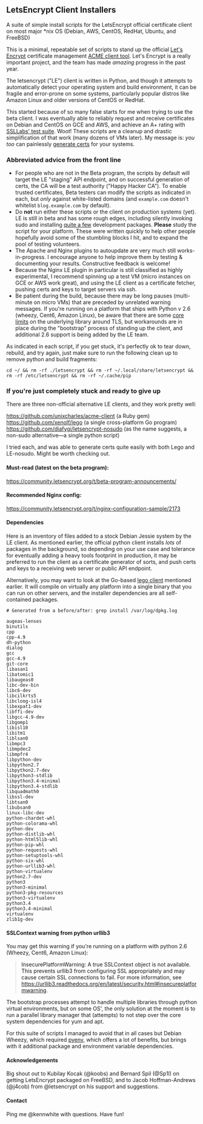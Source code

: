 ## LetsEncrypt Client Installers

A suite of simple install scripts for the LetsEncrypt official certificate client on most major *nix OS (Debian, AWS, CentOS, RedHat, Ubuntu, and FreeBSD) 

This is a minimal, repeatable set of scripts to stand up the official [Let's Encrypt](https://letsencrypt.org/)
certificate management [ACME client tool](https://github.com/letsencrypt/letsencrypt). Let's Encrypt is a really important
project, and the team has made *amazing* progress in the past year.

The letsencrypt ("LE") client is written in Python, and though it attempts to automatically
detect your operating system and build environment, it can be fragile and error-prone on
some systems, particularly popular distros like Amazon Linux and older versions of CentOS
or RedHat.

This started because of so many false starts for me when trying to use the beta client. I was eventually able to reliably request and receive certificates on Debian and CentOS on GCE and AWS, and achieve an A+ rating with
[SSLLabs' test suite](https://www.ssllabs.com/ssltest/index.html). Woot!
These scripts are a cleanup and drastic simplification of that work (many dozens of VMs later). My message is: _you too_ can painlessly [generate certs](https://community.letsencrypt.org/t/beta-program-announcements/1631) for your systems.


### Abbreviated advice from the front line

*  For people who are not in the Beta program, the scripts by default will target the LE "staging" API endpoint, and on successful generation of certs, the CA will be a test authority ("Happy Hacker CA"). To enable trusted certificates, Beta testers can modify the scripts as indicated in each, but *only* against white-listed domains (and `example.com` doesn't whitelist `blog.example.com` by default).
*  Do __not__ run either these scripts or the client on production systems (yet). LE is still in beta and has some rough edges, including silently invoking sudo and installing [quite a few](#dependencies) development packages. __Please__ study the script for your platform. These were written quickly to help other people hopefully avoid some of the stumbling blocks I hit, and to expand the pool of testing volunteers.
*  The Apache and Nginx plugins to autoupdate are very much still works-in-progress. I encourage anyone to help improve them by testing & documenting your results. Constructive feedback is welcome!
*  Because the Nginx LE plugin in particular is still classified as highly experimental, I recommend spinning up a test VM (micro instances on GCE or AWS work great), and using the LE client as a certificate fetcher, pushing certs and keys to target servers via ssh.
*  Be patient during the build, because there may be long pauses (multi-minute on micro VMs) that are preceded by unrelated warning messages. If you're running on a platform that ships with Python v 2.6 (wheezy, Cent6, Amazon Linux), be aware that there are some [core limits](#urllib3) on the underlying library around TLS, but workarounds are in place during the "bootstrap" process of standing up the client, and additional 2.6 support is being added by the LE team.


As indicated in each script, if you get stuck, it's perfectly ok to tear down, rebuild, and try again, just make sure to run the following clean up to remove python and build fragments:

    cd ~/ && rm -rf ./letsencrypt && rm -rf ~/.local/share/letsencrypt && rm -rf /etc/letsencrypt && rm -rf ~/.cache/pip

	
### If you're just completely stuck and ready to give up

There are three non-official alternative LE clients, and they work pretty well: 

https://github.com/unixcharles/acme-client (a Ruby gem)   
https://github.com/xenolf/lego (a single cross-platform Go program)   
https://github.com/diafygi/letsencrypt-nosudo (as the name suggests, a non-sudo alternative—a single python script)   

I tried each, and was able to generate certs quite easily with both Lego and LE-nosudo. Might be worth checking out.


#### Must-read (latest on the beta program):

https://community.letsencrypt.org/t/beta-program-announcements/


#### Recommended Nginx config:

https://community.letsencrypt.org/t/nginx-configuration-sample/2173


#### <a name="dependencies"></a>Dependencies

Here is an inventory of files added to a stock Debian Jessie system by the LE client.
As mentioned earlier, the official python client installs *lots* of packages in the background,
so depending on your use case and tolerance for eventually adding a heavy tools footprint in production,
it may be preferred to run the client as a certificate generator of sorts, and push
certs and keys to a receiving web server or public API endpoint.

Alternatively, you may want to look at the Go-based [lego client](https://github.com/xenolf/lego) mentioned earlier.
It will compile on virtually any platform into a single binary that you can run on other
servers, and the installer dependencies are all self-contained packages.

    # Generated from a before/after: grep install /var/log/dpkg.log
    
    augeas-lenses
    binutils
    cpp
    cpp-4.9
    dh-python
    dialog
    gcc
    gcc-4.9
    git-core
    libasan1
    libatomic1
    libaugeas0
    libc-dev-bin
    libc6-dev
    libcilkrts5
    libcloog-isl4
    libexpat1-dev
    libffi-dev
    libgcc-4.9-dev
    libgomp1
    libisl10
    libitm1
    liblsan0
    libmpc3
    libmpdec2
    libmpfr4
    libpython-dev
    libpython2.7
    libpython2.7-dev
    libpython3-stdlib
    libpython3.4-minimal
    libpython3.4-stdlib
    libquadmath0
    libssl-dev
    libtsan0
    libubsan0
    linux-libc-dev
    python-chardet-whl
    python-colorama-whl
    python-dev
    python-distlib-whl
    python-html5lib-whl
    python-pip-whl
    python-requests-whl
    python-setuptools-whl
    python-six-whl
    python-urllib3-whl
    python-virtualenv
    python2.7-dev
    python3
    python3-minimal
    python3-pkg-resources
    python3-virtualenv
    python3.4
    python3.4-minimal
    virtualenv
    zlib1g-dev


#### <a name="urllib3">SSLContext warning from python urllib3

You may get this warning if you're running on a platform with python 2.6 (Wheezy, Cent6, Amazon Linux):

> InsecurePlatformWarning: A true SSLContext object is not available.
> This prevents urllib3 from configuring SSL appropriately and may cause
> certain SSL connections to fail. For more information, see https://urllib3.readthedocs.org/en/latest/security.html#insecureplatformwarning.

The bootstrap processes attempt to handle multiple libraries through python virtual environments,
but on some OS', the only solution at the moment is to run a parallel library manager that
(attempts) to not step over the core system dependencies for yum and apt.

For this suite of scripts I managed to avoid that in all cases but Debian Wheezy, which required
[pyenv](https://github.com/yyuu/pyenv), which offers a lot of benefits, but brings with
it additional package and environment variable dependencies.

#### Acknowledgements

Big shout out to Kubilay Kocak (@koobs) and Bernard Spil (@Sp1l) on getting LetsEncrypt packaged on FreeBSD, and to Jacob Hoffman-Andrews (@j4cob) from @letsencrypt on his support and suggestions.

#### Contact 

Ping me @kennwhite with questions. Have fun!


